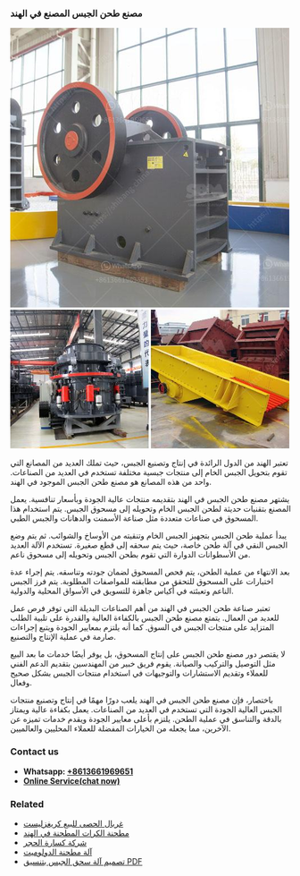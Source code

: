 <h3>مصنع طحن الجبس المصنع في الهند</h3><img src='1701853601.jpg' alt=''><p>تعتبر الهند من الدول الرائدة في إنتاج وتصنيع الجبس، حيث تملك العديد من المصانع التي تقوم بتحويل الجبس الخام إلى منتجات جبسية مختلفة تستخدم في العديد من الصناعات. واحد من هذه المصانع هو مصنع طحن الجبس الموجود في الهند.</p><p>يشتهر مصنع طحن الجبس في الهند بتقديمه منتجات عالية الجودة وبأسعار تنافسية. يعمل المصنع بتقنيات حديثة لطحن الجبس الخام وتحويله إلى مسحوق الجبس. يتم استخدام هذا المسحوق في صناعات متعددة مثل صناعة الأسمنت والدهانات والجبس الطبي.</p><p>يبدأ عملية طحن الجبس بتجهيز الجبس الخام وتنقيته من الأوساخ والشوائب. ثم يتم وضع الجبس النقي في آلة طحن خاصة، حيث يتم سحقه إلى قطع صغيرة. تستخدم الآلة العديد من الأسطوانات الدوارة التي تقوم بطحن الجبس وتحويله إلى مسحوق ناعم.</p><p>بعد الانتهاء من عملية الطحن، يتم فحص المسحوق لضمان جودته وتناسقه. يتم إجراء عدة اختبارات على المسحوق للتحقق من مطابقته للمواصفات المطلوبة. يتم فرز الجبس الناعم وتعبئته في أكياس جاهزة للتسويق في الأسواق المحلية والدولية.</p><p>تعتبر صناعة طحن الجبس في الهند من أهم الصناعات البديلة التي توفر فرص عمل للعديد من العمال. يتمتع مصنع طحن الجبس بالكفاءة العالية والقدرة على تلبية الطلب المتزايد على منتجات الجبس في السوق. كما أنه يلتزم بمعايير الجودة ويتبع إجراءات صارمة في عملية الإنتاج والتصنيع.</p><p>لا يقتصر دور مصنع طحن الجبس على إنتاج المسحوق، بل يوفر أيضًا خدمات ما بعد البيع مثل التوصيل والتركيب والصيانة. يقوم فريق خبير من المهندسين بتقديم الدعم الفني للعملاء وتقديم الاستشارات والتوجيهات في استخدام منتجات الجبس بشكل صحيح وفعال.</p><p>باختصار، فإن مصنع طحن الجبس في الهند يلعب دورًا مهمًا في إنتاج وتصنيع منتجات الجبس العالية الجودة التي تستخدم في العديد من الصناعات. يعمل بكفاءة عالية ويمتاز بالدقة والتناسق في عملية الطحن. يلتزم بأعلى معايير الجودة ويقدم خدمات تميزه عن الآخرين، مما يجعله من الخيارات المفضلة للعملاء المحليين والعالميين.</p><h3>Contact us</h3><ul><li><strong>Whatsapp:&nbsp;<a href="https://wa.me/8613661969651">+8613661969651</a></strong></li><li><a href="https://swt.shibang-china.com/?git&amp;zhl&amp;مصنع طحن الجبس المصنع في الهند"><strong>Online Service(chat now)</strong></a></li></ul><h3>Related</h3><ul><li><a href='غربال الحصى للبيع كريغزليست.md'>غربال الحصى للبيع كريغزليست</a></li><li><a href='مطحنة الكرات المطحنة في الهند.md'>مطحنة الكرات المطحنة في الهند</a></li><li><a href='شركة كسارة الحجر.md'>شركة كسارة الحجر</a></li><li><a href='آلة مطحنة الدولوميت.md'>آلة مطحنة الدولوميت</a></li><li><a href='تصميم آلة سحق الجبس بتنسيق PDF.md'>تصميم آلة سحق الجبس بتنسيق PDF</a></li></ul>